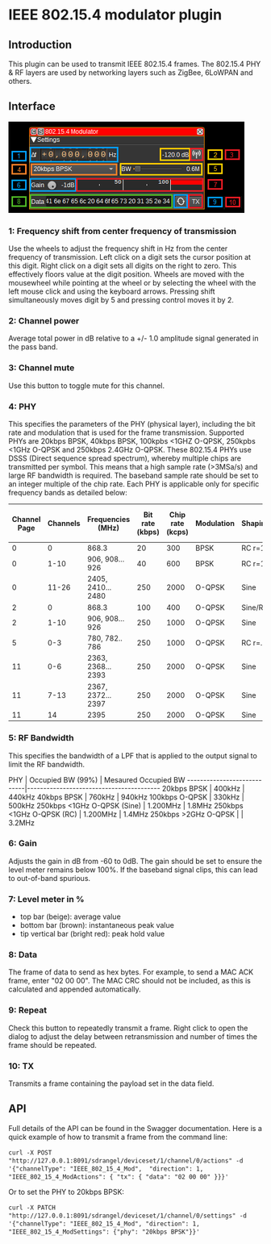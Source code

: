 <h1>IEEE 802.15.4 modulator plugin</h1>

<h2>Introduction</h2>

This plugin can be used to transmit IEEE 802.15.4 frames. The 802.15.4 PHY & RF layers are used by networking layers such as ZigBee, 6LoWPAN and others.

<h2>Interface</h2>

![802.15.4 Modulator plugin GUI](../../../doc/img/IEEE_802_15_4_Mod_plugin.png)

<h3>1: Frequency shift from center frequency of transmission</h3>

Use the wheels to adjust the frequency shift in Hz from the center frequency of transmission. Left click on a digit sets the cursor position at this digit. Right click on a digit sets all digits on the right to zero. This effectively floors value at the digit position. Wheels are moved with the mousewheel while pointing at the wheel or by selecting the wheel with the left mouse click and using the keyboard arrows. Pressing shift simultaneously moves digit by 5 and pressing control moves it by 2.

<h3>2: Channel power</h3>

Average total power in dB relative to a +/- 1.0 amplitude signal generated in the pass band.

<h3>3: Channel mute</h3>

Use this button to toggle mute for this channel.

<h3>4: PHY</h3>

This specifies the parameters of the PHY (physical layer), including the bit rate and modulation that is used for the frame transmission. Supported PHYs are 20kbps BPSK, 40kbps BPSK, 100kpbs <1GHZ O-QPSK, 250kpbs <1GHz O-QPSK and 250kbps 2.4GHz O-QPSK.
These 802.15.4 PHYs use DSSS (Direct sequence spread spectrum), whereby multiple chips are transmitted per symbol. This means that a high sample rate (>3MSa/s) and large RF bandwidth is required. The baseband sample rate should be set to an integer multiple of the chip rate.
Each PHY is applicable only for specific frequency bands as detailed below:

Channel Page | Channels | Frequencies (MHz)  | Bit rate (kbps) | Chip rate (kcps) | Modulation | Shaping | Min sample rate (MSa/s)
-------------|----------|--------------------|-----------------|------------------|------------|---------|---------------
0            | 0        | 868.3              | 20              | 300              | BPSK       | RC r=1  | 1.2
0            | 1-10     | 906, 908... 926    | 40              | 600              | BPSK       | RC r=1  | 2.4
0            | 11-26    | 2405, 2410... 2480 | 250             | 2000             | O-QPSK     | Sine    |
2            | 0        | 868.3              | 100             | 400              | O-QPSK     | Sine/RC | 4
2            | 1-10     | 906, 908... 926    | 250             | 1000             | O-QPSK     | Sine    | 6
5            | 0-3      | 780, 782.. 786     | 250             | 1000             | O-QPSK     | RC r=.8 | 6
11           | 0-6      | 2363, 2368... 2393 | 250             | 2000             | O-QPSK     | Sine    |
11           | 7-13     | 2367, 2372... 2397 | 250             | 2000             | O-QPSK     | Sine    |
11           | 14       | 2395               | 250             | 2000             | O-QPSK     | Sine    |

<h3>5: RF Bandwidth</h3>

This specifies the bandwidth of a LPF that is applied to the output signal to limit the RF bandwidth.

PHY                         | Occupied BW (99%) | Mesaured Occupied BW
----------------------------|-----------------------------------------
20kbps BPSK                 | 400kHz            | 440kHz
40kbps BPSK                 | 760kHz            | 940kHz
100kbps O-QPSK              | 330kHz            | 500kHz
250kbps <1GHz O-QPSK (Sine) | 1.200MHz          | 1.8MHz
250kbps <1GHz O-QPSK (RC)   | 1.200MHz          | 1.4MHz
250kbps >2GHz O-QPSK        |                   | 3.2MHz

<h3>6: Gain</h3>

Adjusts the gain in dB from -60 to 0dB. The gain should be set to ensure the level meter remains below 100%. If the baseband signal clips, this can lead to out-of-band spurious.

<h3>7: Level meter in %</h3>

  - top bar (beige): average value
  - bottom bar (brown): instantaneous peak value
  - tip vertical bar (bright red): peak hold value

<h3>8: Data</h3>

The frame of data to send as hex bytes. For example, to send a MAC ACK frame, enter "02 00 00". The MAC CRC should not be included, as this is calculated and appended automatically.

<h3>9: Repeat</h3>

Check this button to repeatedly transmit a frame. Right click to open the dialog to adjust the delay between retransmission and number of times the frame should be repeated.

<h3>10: TX</h3>

Transmits a frame containing the payload set in the data field.

<h2>API</h2>

Full details of the API can be found in the Swagger documentation. Here is a quick example of how to transmit a frame from the command line:

    curl -X POST "http://127.0.0.1:8091/sdrangel/deviceset/1/channel/0/actions" -d '{"channelType": "IEEE_802_15_4_Mod",  "direction": 1, "IEEE_802_15_4_ModActions": { "tx": { "data": "02 00 00" }}}'

Or to set the PHY to 20kbps BPSK:

    curl -X PATCH "http://127.0.0.1:8091/sdrangel/deviceset/1/channel/0/settings" -d '{"channelType": "IEEE_802_15_4_Mod", "direction": 1, "IEEE_802_15_4_ModSettings": {"phy": "20kbps BPSK"}}'
